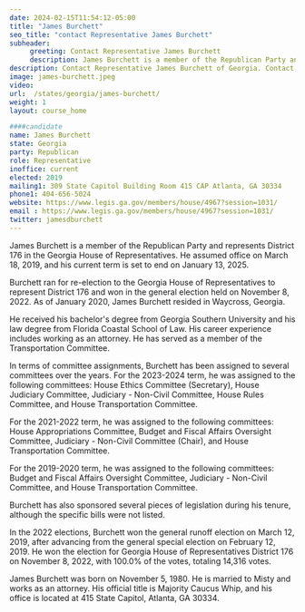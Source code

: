 ```yaml
---
date: 2024-02-15T11:54:12-05:00
title: "James Burchett"
seo_title: "contact Representative James Burchett"
subheader:
     greeting: Contact Representative James Burchett
     description: James Burchett is a member of the Republican Party and represents District 176 in the Georgia House of Representatives. He assumed office on March 18, 2019, and his current term is set to end on January 13, 2025.
description: Contact Representative James Burchett of Georgia. Contact information for James Burchett includes email address, phone number, and mailing address.
image: james-burchett.jpeg
video:
url:  /states/georgia/james-burchett/
weight: 1
layout: course_home

####candidate
name: James Burchett
state: Georgia
party: Republican
role: Representative
inoffice: current
elected: 2019
mailing1: 309 State Capitol Building Room 415 CAP Atlanta, GA 30334
phone1: 404-656-5024
website: https://www.legis.ga.gov/members/house/4967?session=1031/
email : https://www.legis.ga.gov/members/house/4967?session=1031/
twitter: jamesdburchett
---
```


James Burchett is a member of the Republican Party and represents District 176 in the Georgia House of Representatives. He assumed office on March 18, 2019, and his current term is set to end on January 13, 2025.

Burchett ran for re-election to the Georgia House of Representatives to represent District 176 and won in the general election held on November 8, 2022. As of January 2020, James Burchett resided in Waycross, Georgia.

He received his bachelor's degree from Georgia Southern University and his law degree from Florida Coastal School of Law. His career experience includes working as an attorney. He has served as a member of the Transportation Committee.

In terms of committee assignments, Burchett has been assigned to several committees over the years. For the 2023-2024 term, he was assigned to the following committees: House Ethics Committee (Secretary), House Judiciary Committee, Judiciary - Non-Civil Committee, House Rules Committee, and House Transportation Committee.

For the 2021-2022 term, he was assigned to the following committees: House Appropriations Committee, Budget and Fiscal Affairs Oversight Committee, Judiciary - Non-Civil Committee (Chair), and House Transportation Committee.

For the 2019-2020 term, he was assigned to the following committees: Budget and Fiscal Affairs Oversight Committee, Judiciary - Non-Civil Committee, and House Transportation Committee.

Burchett has also sponsored several pieces of legislation during his tenure, although the specific bills were not listed.

In the 2022 elections, Burchett won the general runoff election on March 12, 2019, after advancing from the general special election on February 12, 2019. He won the election for Georgia House of Representatives District 176 on November 8, 2022, with 100.0% of the votes, totaling 14,316 votes.

James Burchett was born on November 5, 1980. He is married to Misty and works as an attorney. His official title is Majority Caucus Whip, and his office is located at 415 State Capitol, Atlanta, GA 30334.

